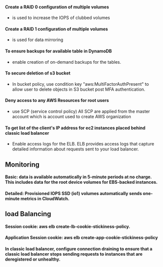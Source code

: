 #### Create a RAID 0 configuration of multiple volumes
  * is used to increase the IOPS of clubbed volumes

#### Create a RAID 1 configuration of multiple volumes
  * is used for data mirroring
  
#### To ensure backups for available table in  DynamoDB
  * enable creation of on-demand backups for the tables.
  
#### To secure deletion of s3 bucket
  * In bucket policy, use condition key "aws:MultiFactorAuthPresent" to allow user to delete objects in S3 bucket post MFA authentication.

#### Deny access to any AWS Resources for root users
  * use SCP (service control policy) All SCP are applied from the master account which is account used to create AWS organization
  
#### To get list of the client's IP address for ec2 instances placed behind classic load balancer
  * Enable access logs for the ELB. ELB provides access logs that capture detailed information about requests sent to your load balancer.
  
  
## Monitoring

#### Basic: data is available automatically in 5-minute periods at no charge. This includes data for the root device volumes for EBS-backed instances.

#### Detailed: Provisioned IOPS SSD (io1) volumes automatically sends one-minute metrics in CloudWatch.


## load Balancing

#### Session cookie: aws elb create-lb-cookie-stickiness-policy. 

#### Application Session cookie: aws elb create-app-cookie-stickiness-policy

#### In classic load balancer, configure connection draining to ensure that a classic load balancer stops sending requests to instances that are deregistered or unhealthy.
